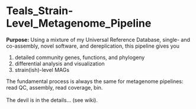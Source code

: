 # Teals_Strain-Level_Metagenome_Pipeline
<b>Purpose:</b> Using a mixture of my Universal Reference Database, single- and co-assembly, novel software, and dereplication, this pipeline gives you
1. detailed community genes, functions, and phylogeny
2. differential analysis and visualization
3. strain(ish)-level MAGs

The fundamental process is always the same for metagenome pipelines: read QC, assembly, read coverage, bin.<br><br>
The devil is in the details... (see wiki).
